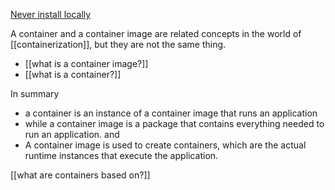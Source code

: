 
[Never install locally](https://www.youtube.com/watch?v=J0NuOlA2xDc&ab_channel=Coderized)

A container and a container image are related concepts in the world of [[containerization]], but they are not the same thing.

- [[what is a container image?]]
- [[what is a container?]]


In summary
- a container is an instance of a container image that runs an application
- while a container image is a package that contains everything needed to run an application. 
and 
- A container image is used to create containers, which are the actual runtime instances that execute the application.


[[what are containers based on?]]



